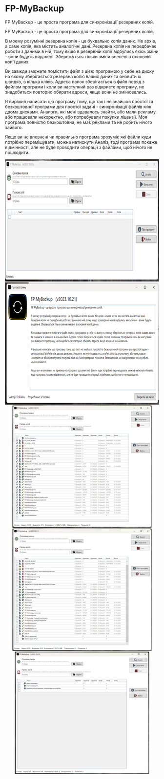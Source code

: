 # FP-MyBackup
FP MyBackup - це проста програма для синхронізації резервних копій. 

FP MyBackup - це проста програма для синхронізації резервних копій.<br>

В моєму розумінні резервна копія - це буквально копія даних. Не архів, а саме копія, яка містить аналогічні дані. Резервна копія не передбачає роботи з даними в ній, тому якщо в резервній копії відбулись якісь зміни - вони будуть видалені. Збережуться тільки зміни внесені в основній копії даних.<br>

Ви завжди зможете помістити файл з цією програмою у себе на диску на якому зберігається резервна копія ваших даних та оновити їх швидко, в кілька кліків. Адреса папок зберігається в файл поряд з файлом програми і коли ви наступний раз відкриєте програму, не знадобиться повторно обирати адреси, якщо вони не змінювались.<br>

Я вирішив написати цю програму тому, що так і не знайшов простої та безкоштовної програми для простої задачі - синхронізації файлів між двома дисками. Аналоги, які мені вдавалось знайти, або мали рекламу, або працювали некоректно, або потребували покупки ліцензії. Моя програма повністю безкоштовна, не має реклами та не робить нічого зайвого.<br>

Якщо ви не впевнені чи правильно програма зрозуміє які файли куди потрібно переміщувати, можна натиснути Аналіз, тоді програма покаже відмінності, але не буде проводити операції з файлами, щоб нічого не пошкодити.

<p align="center">
<img src="Screenshots/Screenshot 2023-10-21 211105.png" height="400"/> 
<img src="Screenshots/Screenshot 2023-10-21 211126.png" height="400"/> 
<img src="Screenshots/Screenshot 2023-10-21 211645.png" height="400"/> 
<img src="Screenshots/Screenshot 2023-10-21 211710.png" height="400"/> 
<img src="Screenshots/Screenshot 2023-10-21 212753.png" height="400"/> 

</p>
